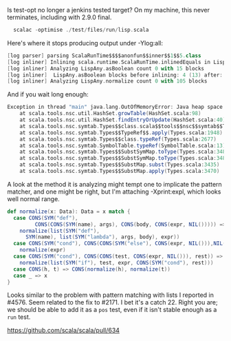 Is test-opt no longer a jenkins tested target? On my machine, this never terminates, including with 2.9.0 final.
```scala
  scalac -optimise ./test/files/run/lisp.scala 
```
Here's where it stops producing output under -Ylog:all:
```scala
[log parser] parsing ScalaRunTime$$$$anonfun$$inner$$1$$5.class
[log inliner] Inlining scala.runtime.ScalaRunTime.inlinedEquals in LispAny.asBoolean at pos: 9620
[log inliner] Analyzing LispAny.asBoolean count 0 with 15 blocks
[log inliner]  LispAny.asBoolean blocks before inlining: 4 (13) after: 13 (44)
[log inliner] Analyzing LispAny.normalize count 0 with 105 blocks
```
And if you wait long enough:
```scala
Exception in thread "main" java.lang.OutOfMemoryError: Java heap space
	at scala.tools.nsc.util.HashSet.growTable(HashSet.scala:98)
	at scala.tools.nsc.util.HashSet.findEntryOrUpdate(HashSet.scala:40)
	at scala.tools.nsc.symtab.Types$$class.scala$$tools$$nsc$$symtab$$Types$$$$unique(Types.scala:2891)
	at scala.tools.nsc.symtab.Types$$TypeRef$$.apply(Types.scala:1948)
	at scala.tools.nsc.symtab.Types$$class.typeRef(Types.scala:2677)
	at scala.tools.nsc.symtab.SymbolTable.typeRef(SymbolTable.scala:13)
	at scala.tools.nsc.symtab.Types$$SubstSymMap.toType(Types.scala:3482)
	at scala.tools.nsc.symtab.Types$$SubstSymMap.toType(Types.scala:3480)
	at scala.tools.nsc.symtab.Types$$SubstMap.subst(Types.scala:3435)
	at scala.tools.nsc.symtab.Types$$SubstMap.apply(Types.scala:3470)
```
A look at the method it is analyzing might tempt one to implicate the pattern matcher, and one might be right, but I'm attaching -Xprint:expl, which looks well normal range.
```scala
def normalize(x: Data): Data = x match {
  case CONS(SYM("def"),
         CONS(CONS(SYM(name), args), CONS(body, CONS(expr, NIL())))) =>
    normalize(list(SYM("def"),
      SYM(name), list(SYM("lambda"), args, body), expr))
  case CONS(SYM("cond"), CONS(CONS(SYM("else"), CONS(expr, NIL())),NIL())) =>
    normalize(expr)
  case CONS(SYM("cond"), CONS(CONS(test, CONS(expr, NIL())), rest)) =>
    normalize(list(SYM("if"), test, expr, CONS(SYM("cond"), rest)))
  case CONS(h, t) => CONS(normalize(h), normalize(t))
  case _ => x
}
```
Looks similar to the problem with pattern matching with lists I reported in #4576.
Seem related to the fix to #2171. I bet it's a catch 22.
Right you are; we should be able to add it as a `pos` test, even if it isn't stable enough as a `run` test.

https://github.com/scala/scala/pull/634
